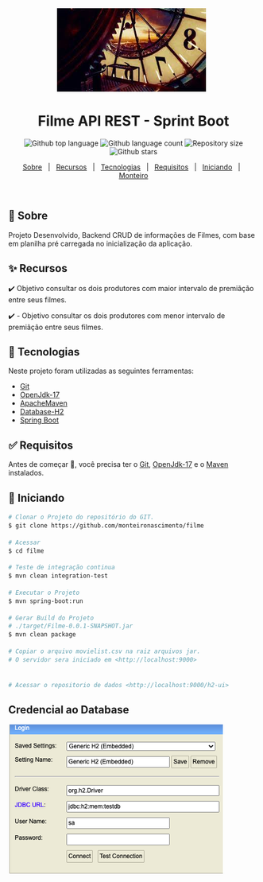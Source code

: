 <div align="center" id="top"> 
  <img src="./.github/filme.jpeg" />
  &#xa0;

  <!-- <a href="https://filme.netlify.app">Demo</a> -->
</div>

<h1 align="center">Filme API REST - Sprint Boot</h1>

<p align="center">
  <img alt="Github top language" src="https://img.shields.io/github/languages/top/monteironascimento/filme?color=56BEB8">

  <img alt="Github language count" src="https://img.shields.io/github/languages/count/monteironascimento/filme?color=56BEB8">

  <img alt="Repository size" src="https://img.shields.io/github/repo-size/monteironascimento/filme?color=56BEB8">

  <!--<img alt="License" src="https://img.shields.io/github/license/monteironascimento/filme?color=56BEB8"> -->

  <img alt="Github stars" src="https://img.shields.io/github/stars/monteironascimento/filme?color=56BEB8" /> 
</p>

<!-- Status -->

<!-- <h4 align="center"> 
	🚧  Filme 🚀 Under construction...  🚧
</h4> 

<hr> -->

<p align="center">
  <a href="#dart-about">Sobre</a> &#xa0; | &#xa0; 
  <a href="#sparkles-features">Recursos</a> &#xa0; | &#xa0;
  <a href="#rocket-technologies">Tecnologias</a> &#xa0; | &#xa0;
  <a href="#white_check_mark-requirements">Requisitos</a> &#xa0; | &#xa0;
  <a href="#checkered_flag-starting">Iniciando</a> &#xa0; | &#xa0;
  <a href="https://github.com/monteironascimento" target="_blank">Monteiro</a>
</p>


<br>
 
## :dart: Sobre ##

Projeto Desenvolvido, Backend CRUD de informações de Filmes, com base em planilha pré carregada no inicialização da aplicação.


## :sparkles: Recursos ##

:heavy_check_mark: Objetivo consultar os dois produtores com maior intervalo de premiãção entre seus filmes. 

:heavy_check_mark: - Objetivo consultar os dois produtores com menor intervalo de premiãção entre seus filmes.

## :rocket: Tecnologias ##

Neste projeto foram utilizadas as seguintes ferramentas:

- [Git](https://git-scm.com)
- [OpenJdk-17](https://openjdk.java.net/projects/jdk/17/)
- [ApacheMaven](https://maven.apache.org/)
- [Database-H2](https://www.h2database.com/)
- [Spring Boot](https://spring.io/guides)

## :white_check_mark: Requisitos ##

Antes de começar :checkered_flag:, você precisa ter o [Git](https://git-scm.com), [OpenJdk-17](https://openjdk.java.net/projects/jdk/17/) e o [Maven](https://maven.apache.org/) instalados.

## :checkered_flag: Iniciando ##

```bash
# Clonar o Projeto do repositório do GIT.
$ git clone https://github.com/monteironascimento/filme

# Acessar
$ cd filme

# Teste de integração continua
$ mvn clean integration-test

# Executar o Projeto
$ mvn spring-boot:run

# Gerar Build do Projeto
# ./target/Filme-0.0.1-SNAPSHOT.jar
$ mvn clean package

# Copiar o arquivo movielist.csv na raiz arquivos jar.
# O servidor sera iniciado em <http://localhost:9000>


# Acessar o repositorio de dados <http://localhost:9000/h2-ui>

```
## Credencial ao Database ##

<img src="./.github/database.png" />

&#xa0;

